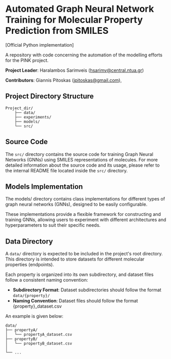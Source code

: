 # Automated Graph Neural Network Training for Molecular Property Prediction from SMILES


[Official Python implementation]

A repository with code concerning the automation of the modelling efforts for the PINK project.



**Project Leader**: 
Haralambos Sarimveis ([hsarimv@central.ntua.gr](mailto:hsarimv@central.ntua.gr))

**Contributors**: 
Giannis Pitoskas ([jpitoskas@gmail.com](mailto:jpitoskas@gmail.com)),
<!-- Giannis Savvas ([ioannis.savvas00@gmail.com](mailto:ioannis.savvas00@gmail.com)) -->


## Project Directory Structure

```
Project_dir/
    ├── data/
    ├── experiments/
    ├── models/
    └── src/
```

## Source Code
The `src/` directory contains the source code for training Graph Neural Networks (GNNs) using SMILES representations of molecules. For more detailed information about the source code and its usage, please refer to the internal README file located inside the `src/` directory.

## Models Implementation
The models/ directory contains class implementations for different types of graph neural networks (GNNs), designed to be easily configurable.

These implementations provide a flexible framework for constructing and training GNNs, allowing users to experiment with different architectures and hyperparameters to suit their specific needs.

## Data Directory
A `data/` directory is expected to be included in the project's root directory. This directory is intended to store datasets for different molecular properties (endpoints). 

Each property is organized into its own subdirectory, and dataset files follow a consistent naming convention:
- **Subdirectory Format**: Dataset subdirectories should follow the format `data/{property}/`
- **Naming Convention**: Dataset files should follow the format {property}_dataset.csv

An example is given below:

```
data/
├── propertyA/
│   └── propertyA_dataset.csv
├── propertyB/
│   └── propertyB_dataset.csv
│
└── ...
```


<!-- In the notebooks/ directory, the naming convention for notebooks follows the pattern `{category}_[...].ipynb`, where `{category}` serves as a prefix indicating the corresponding data directory. The `[...]` represents any arbitrary suffix. An example is given below:

 -->
<!-- 
```
Project_dir/
│
├── notebooks/
│   ├── modellingA_[...].ipynb
│   ├── ...
│   └── other_notebook.ipynb
│
├── data/
│   ├── modellingA/
│   │   ├── data_file1.csv
│   │   ├── data_file2.csv
│   │   └── ...
│   ├── ...
│   └── other_data_dir/
│
└── ...
``` -->




